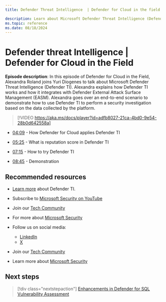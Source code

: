 ```yaml
---
title: Defender Threat Intelligence  | Defender for Cloud in the field

description: Learn about Microsoft Defender Threat Intelligence (Defender TI)
ms.topic: reference
ms.date: 08/18/2024
---
```


# Defender threat Intelligence | Defender for Cloud in the Field

**Episode description**: In this episode of Defender for Cloud in the Field, Alexandra Roland joins Yuri Diogenes to talk about Microsoft Defender Threat Intelligence (Defender TI). Alexandra explains how Defender TI works and how it integrates with Defender External Attack Surface Management (EASM). Alexandra goes over an end-to-end scenario to demonstrate how to use Defender TI to perform a security investigation based on the data collected by the platform.

> [!VIDEO https://aka.ms/docs/player?id=adfb8027-21ca-4bd0-9e54-28b0d642558a]

- [04:09](/shows/mdc-in-the-field/threat-intelligence#time=04m09s) - How Defender for Cloud applies Defender TI

- [05:25](/shows/mdc-in-the-field/threat-intelligence#time=05m25s) - What is reputation score in Defender TI

- [07:15](/shows/mdc-in-the-field/threat-intelligence#time=07m15s) - How to try Defender TI

- [08:45](/shows/mdc-in-the-field/threat-intelligence#time=08m45s) - Demonstration

## Recommended resources

- [Learn more](/defender/threat-intelligence/what-is-microsoft-defender-threat-intelligence-defender-ti) about Defender TI.
- Subscribe to [Microsoft Security on YouTube](https://www.youtube.com/playlist?list=PL3ZTgFEc7LysiX4PfHhdJPR7S8mGO14YS)
- Join our [Tech Community](https://aka.ms/SecurityTechCommunity)
- For more about [Microsoft Security](https://msft.it/6002T9HQY)

- Follow us on social media:

  - [LinkedIn](https://www.linkedin.com/showcase/microsoft-security/posts/)
  - [X](https://x.com/msftsecurity)

- Join our [Tech Community](https://aka.ms/SecurityTechCommunity)

- Learn more about [Microsoft Security](https://msft.it/6002T9HQY)

## Next steps

> [!div class="nextstepaction"]
> [Enhancements in Defender for SQL Vulnerability Assessment](episode-twenty-four.md)
